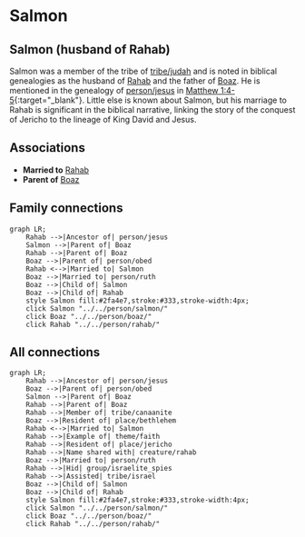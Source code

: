 # Salmon
## Salmon (husband of Rahab)
Salmon was a member of the tribe of [tribe/judah](../../tribe/judah/) and is noted in biblical genealogies as the husband of [Rahab](../../person/rahab/) and the father of [Boaz](../../person/boaz/). He is mentioned in the genealogy of [person/jesus](../../person/jesus/) in [Matthew 1:4-5](https://biblehub.com/context/matthew/1.htm){:target="_blank"}.
Little else is known about Salmon, but his marriage to Rahab is significant in the biblical narrative, linking the story of the conquest of Jericho to the lineage of King David and Jesus.


## Associations
- **Married to** [Rahab](../../person/rahab/)
- **Parent of** [Boaz](../../person/boaz/)

## Family connections
```mermaid
graph LR;
    Rahab -->|Ancestor of| person/jesus
    Salmon -->|Parent of| Boaz
    Rahab -->|Parent of| Boaz
    Boaz -->|Parent of| person/obed
    Rahab <-->|Married to| Salmon
    Boaz -->|Married to| person/ruth
    Boaz -->|Child of| Salmon
    Boaz -->|Child of| Rahab
    style Salmon fill:#2fa4e7,stroke:#333,stroke-width:4px;
    click Salmon "../../person/salmon/"
    click Boaz "../../person/boaz/"
    click Rahab "../../person/rahab/"
```
## All connections
```mermaid
graph LR;
    Rahab -->|Ancestor of| person/jesus
    Boaz -->|Parent of| person/obed
    Salmon -->|Parent of| Boaz
    Rahab -->|Parent of| Boaz
    Rahab -->|Member of| tribe/canaanite
    Boaz -->|Resident of| place/bethlehem
    Rahab <-->|Married to| Salmon
    Rahab -->|Example of| theme/faith
    Rahab -->|Resident of| place/jericho
    Rahab -->|Name shared with| creature/rahab
    Boaz -->|Married to| person/ruth
    Rahab -->|Hid| group/israelite_spies
    Rahab -->|Assisted| tribe/israel
    Boaz -->|Child of| Salmon
    Boaz -->|Child of| Rahab
    style Salmon fill:#2fa4e7,stroke:#333,stroke-width:4px;
    click Salmon "../../person/salmon/"
    click Boaz "../../person/boaz/"
    click Rahab "../../person/rahab/"
```